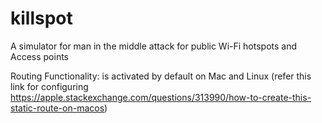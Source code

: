# killspot
A simulator for man in the middle attack for public Wi-Fi hotspots and Access points


Routing Functionality: is activated by default on Mac and Linux (refer this link for configuring 
https://apple.stackexchange.com/questions/313990/how-to-create-this-static-route-on-macos)
